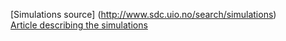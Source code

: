 [Simulations source] (http://www.sdc.uio.no/search/simulations)  
[Article describing the simulations](http://www.aanda.org/articles/aa/abs/2016/01/aa27226-15/aa27226-15.html)